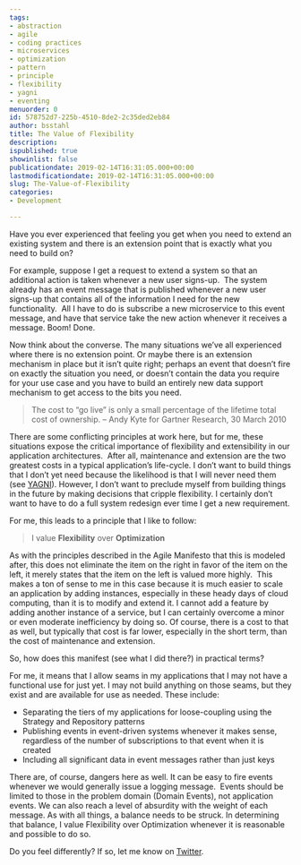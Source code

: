 ```yaml
---
tags:
- abstraction
- agile
- coding practices
- microservices
- optimization
- pattern
- principle
- flexibility
- yagni
- eventing
menuorder: 0
id: 578752d7-225b-4510-8de2-2c35ded2eb84
author: bsstahl
title: The Value of Flexibility
description: 
ispublished: true
showinlist: false
publicationdate: 2019-02-14T16:31:05.000+00:00
lastmodificationdate: 2019-02-14T16:31:05.000+00:00
slug: The-Value-of-Flexibility
categories:
- Development

---
```

Have you ever experienced that feeling you get when you need to extend an existing system and there is an extension point that is exactly what you need to build on?

For example, suppose I get a request to extend a system so that an additional action is taken whenever a new user signs-up.  The system already has an event message that is published whenever a new user signs-up that contains all of the information I need for the new functionality.  All I have to do is subscribe a new microservice to this event message, and have that service take the new action whenever it receives a message. Boom! Done.

Now think about the converse. The many situations we’ve all experienced where there is no extension point. Or maybe there is an extension mechanism in place but it isn’t quite right; perhaps an event that doesn’t fire on exactly the situation you need, or doesn’t contain the data you require for your use case and you have to build an entirely new data support mechanism to get access to the bits you need.


> The cost to “go live” is only a small percentage of the lifetime total cost of ownership. – Andy Kyte for Gartner Research, 30 March 2010


There are some conflicting principles at work here, but for me, these situations expose the critical importance of flexibility and extensibility in our application architectures.  After all, maintenance and extension are the two greatest costs in a typical application’s life-cycle. I don’t want to build things that I don’t yet need because the likelihood is that I will never need them (see [YAGNI](http://www.cognitiveinheritance.com/?tag=/yagni)). However, I don’t want to preclude myself from building things in the future by making decisions that cripple flexibility. I certainly don’t want to have to do a full system redesign ever time I get a new requirement.

For me, this leads to a principle that I like to follow:


> I value **Flexibility** over **Optimization**


As with the principles described in the Agile Manifesto that this is modeled after, this does not eliminate the item on the right in favor of the item on the left, it merely states that the item on the left is valued more highly.  This makes a ton of sense to me in this case because it is much easier to scale an application by adding instances, especially in these heady days of cloud computing, than it is to modify and extend it. I cannot add a feature by adding another instance of a service, but I can certainly overcome a minor or even moderate inefficiency by doing so. Of course, there is a cost to that as well, but typically that cost is far lower, especially in the short term, than the cost of maintenance and extension.

So, how does this manifest (see what I did there?) in practical terms?

For me, it means that I allow seams in my applications that I may not have a functional use for just yet. I may not build anything on those seams, but they exist and are available for use as needed. These include:

- Separating the tiers of my applications for loose-coupling using the Strategy and Repository patterns
- Publishing events in event-driven systems whenever it makes sense, regardless of the number of subscriptions to that event when it is created
- Including all significant data in event messages rather than just keys


There are, of course, dangers here as well. It can be easy to fire events whenever we would generally issue a logging message.  Events should be limited to those in the problem domain (Domain Events), not application events. We can also reach a level of absurdity with the weight of each message. As with all things, a balance needs to be struck. In determining that balance, I value Flexibility over Optimization whenever it is reasonable and possible to do so.

Do you feel differently? If so, let me know on [Twitter](http://www.twitter.com/bsstahl).